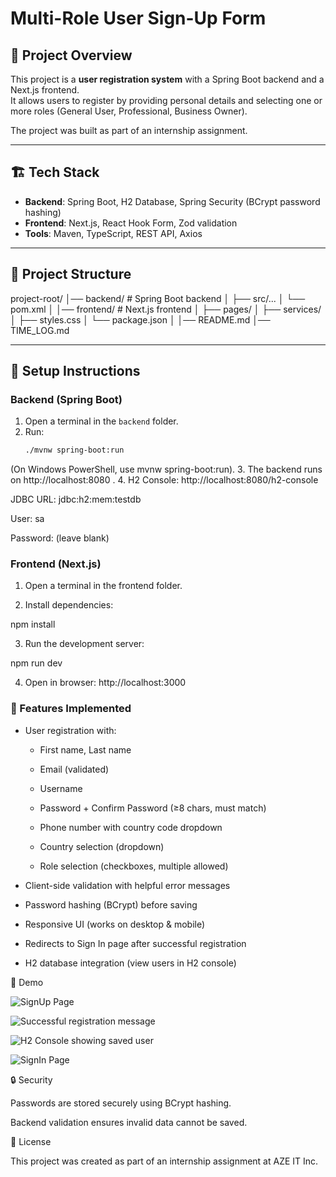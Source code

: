 # Multi-Role User Sign-Up Form

## 📌 Project Overview
This project is a **user registration system** with a Spring Boot backend and a Next.js frontend.  
It allows users to register by providing personal details and selecting one or more roles (General User, Professional, Business Owner).

The project was built as part of an internship assignment.

---

## 🏗 Tech Stack
- **Backend**: Spring Boot, H2 Database, Spring Security (BCrypt password hashing)
- **Frontend**: Next.js, React Hook Form, Zod validation
- **Tools**: Maven, TypeScript, REST API, Axios

---

## 📂 Project Structure
project-root/
│── backend/ # Spring Boot backend
│ ├── src/...
│ └── pom.xml
│
│── frontend/ # Next.js frontend
│ ├── pages/
│ ├── services/
│ ├── styles.css
│ └── package.json
│
│── README.md
│── TIME_LOG.md


---

## 🚀 Setup Instructions

### Backend (Spring Boot)
1. Open a terminal in the `backend` folder.
2. Run:
   ```bash
   ./mvnw spring-boot:run
(On Windows PowerShell, use mvnw spring-boot:run).
3. The backend runs on http://localhost:8080
.
4. H2 Console: http://localhost:8080/h2-console

JDBC URL: jdbc:h2:mem:testdb

User: sa

Password: (leave blank)

### Frontend (Next.js)

1. Open a terminal in the frontend folder.

2. Install dependencies:

npm install


3. Run the development server:

npm run dev


4. Open in browser: http://localhost:3000


### 🧪 Features Implemented

* User registration with:

  - First name, Last name

  - Email (validated)

  - Username

  - Password + Confirm Password (≥8 chars, must match)

  - Phone number with country code dropdown

  - Country selection (dropdown)

  - Role selection (checkboxes, multiple allowed)

* Client-side validation with helpful error messages

* Password hashing (BCrypt) before saving

* Responsive UI (works on desktop & mobile)

* Redirects to Sign In page after successful registration

* H2 database integration (view users in H2 console)


📸 Demo

![SignUp Page](SignUp.png)

![Successful registration message](Successful_registration_message.png)

![H2 Console showing saved user](H2_db.png)

![SignIn Page](SignIn.png)




🔒 Security

Passwords are stored securely using BCrypt hashing.

Backend validation ensures invalid data cannot be saved.

📄 License

This project was created as part of an internship assignment at AZE IT Inc.